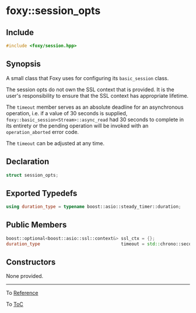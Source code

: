 # foxy::session_opts

## Include

```c++
#include <foxy/session.hpp>
```

## Synopsis

A small class that Foxy uses for configuring its `basic_session` class.

The session opts do not own the SSL context that is provided. It is the user's responsibility to
ensure that the SSL context has appropriate lifetime.

The `timeout` member serves as an absolute deadline for an asynchronous operation, i.e. if a value
of 30 seconds is supplied, `foxy::basic_session<Stream>::async_read` had 30 seconds to complete
in its entirety or the pending operation will be invoked with an `operation_aborted` error code.

The `timeout` can be adjusted at any time.

## Declaration

```c++
struct session_opts;
```

## Exported Typedefs

```c++
using duration_type = typename boost::asio::steady_timer::duration;
```

## Public Members

```c++
boost::optional<boost::asio::ssl::context&> ssl_ctx = {};
duration_type                               timeout = std::chrono::seconds{1};
```

## Constructors

None provided.

---

To [Reference](../reference.md#Reference)

To [ToC](../index.md#Table-of-Contents)
